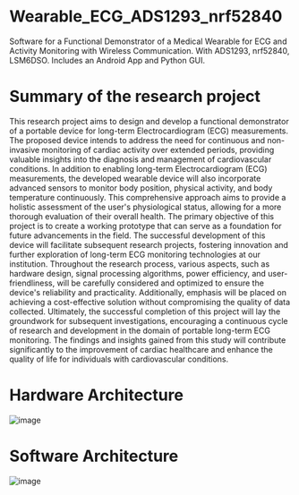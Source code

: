 # Wearable_ECG_ADS1293_nrf52840
Software for a Functional Demonstrator of a Medical Wearable for ECG and Activity Monitoring with Wireless Communication. With ADS1293, nrf52840, LSM6DSO. Includes an Android App and Python GUI.
# Summary of the research project
This research project aims to design and develop a functional demonstrator of a portable device for long-term Electrocardiogram (ECG) measurements. The proposed device intends to address the need for continuous and non-invasive monitoring of cardiac activity over extended periods, providing valuable insights into the diagnosis and management of cardiovascular conditions.
In addition to enabling long-term Electrocardiogram (ECG) measurements, the developed wearable device will also incorporate advanced sensors to monitor body position, physical activity, and body temperature continuously. This comprehensive approach aims to provide a holistic assessment of the user's physiological status, allowing for a more thorough evaluation of their overall health. 
The primary objective of this project is to create a working prototype that can serve as a foundation for future advancements in the field. The successful development of this device will facilitate subsequent research projects, fostering innovation and further exploration of long-term ECG monitoring technologies at our institution.
Throughout the research process, various aspects, such as hardware design, signal processing algorithms, power efficiency, and user-friendliness, will be carefully considered and optimized to ensure the device's reliability and practicality. Additionally, emphasis will be placed on achieving a cost-effective solution without compromising the quality of data collected.
Ultimately, the successful completion of this project will lay the groundwork for subsequent investigations, encouraging a continuous cycle of research and development in the domain of portable long-term ECG monitoring. The findings and insights gained from this study will contribute significantly to the improvement of cardiac healthcare and enhance the quality of life for individuals with cardiovascular conditions.
# Hardware Architecture
![image](https://github.com/NeDaMo93/Wearable_ECG_ADS1293_nrf52840/assets/129444601/6c9f3e52-6922-4487-8033-404cfb4e0cb9)
# Software Architecture
![image](https://github.com/NeDaMo93/Wearable_ECG_ADS1293_nrf52840/assets/129444601/98fc3b22-9218-41b2-bef6-0efa0dbc6aca)


